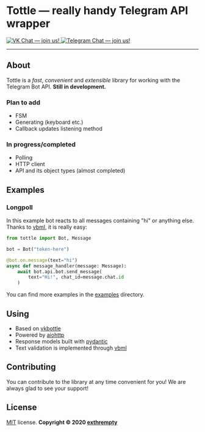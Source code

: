 # Tottle — really handy Telegram API wrapper
<a href="https://vk.me/join/AJQ1d3monBgV17SC1lRCtz1j">
    <img src="https://img.shields.io/badge/VK%20Chat-join-blue" alt="VK Chat — join us!">
</a>
<a href="https://t.me/joinchat/S_jqPhhhWD9iDODdMeQx3Q">
    <img src="https://img.shields.io/badge/Telegram%20Chat-join-informational" alt="Telegram Chat — join us!">
</a>

---------------------------------------

## About
Tottle is a _fast_, _convenient_ and _extensible_ library for working with the Telegram Bot API. **Still in development.**
### Plan to add
- FSM
- Generating (keyboard etc.)
- Callback updates listening method
### In progress/completed
- Polling
- HTTP client
- API and its object types (almost completed)

## Examples
### Longpoll
In this example bot reacts to all messages containing "hi" or anything else. Thanks to [vbml](https://github.com/tesseradecade/vbml), it is really easy:
```python
from tottle import Bot, Message

bot = Bot("token-here")

@bot.on.message(text="hi")
async def message_handler(message: Message):
    await bot.api.bot.send_message(
        text="Hi!", chat_id=message.chat.id
    )
```
You can find more examples in the [examples](./examples) directory.

## Using
 - Based on [vkbottle](https://github.com/timoniq/vkbottle)
 - Powered by [aiohttp](https://github.com/aio-libs/aiohttp)
 - Response models built with [pydantic](https://github.com/samuelcolvin/pydantic)
 - Text validation is implemented through [vbml](https://github.com/tesseradecade/vbml)

## Contributing
You can contribute to the library at any time convenient for you! We are always glad to see your support!

## License
[MIT](./LICENSE) license. **Copyright © 2020 [exthrempty](https://github.com/exthrempty)**